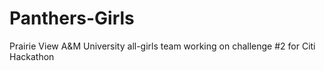 # Panthers-Girls
Prairie View A&amp;M University all-girls team working on challenge #2  for Citi Hackathon
